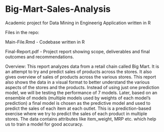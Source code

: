 # Big-Mart-Sales-Analysis
Academic project for Data Mining in Engineerig Application written in R

Files in the repo:

Main-File.Rmd - Codebase written in R

Final-Report.pdf - Project report showing scope, deliverables and final outcomes and recommendations.


Overview:
This report analyzes data from a retail chain called Big Mart. It is an attempt to try and predict sales of products across the stores. 
It also gives overview of sales of products across the various stores. This report also shows the data in a visual format to better understand the various aspects of the stores and the products. 
Instead of using just one prediction model, we will be testing the performance of 7 models. Later, based on an ensemble of models (multiple models used by weights of each model’s prediction) a final model is chosen as the predictive model and used to predict the sales of each item at each outlet.
This is a prediction-based exercise where we try to predict the sales of each product in multiple stores.
The data contains attributes like item_weight, MRP etc. which help us to train a model for good accuracy.
